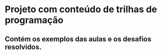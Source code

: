 # Projeto com conteúdo de trilhas de programação

## Contém os exemplos das aulas e os desafios resolvidos.
